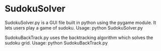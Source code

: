 # SudokuSolver


SudokuSolver.py is a GUI file built in python using the pygame module. It lets users play a game of sudoku.
Usage: python SudokuSolver.py


SudokuBackTrack.py uses the backtracking algorithm which solves the sudoku grid.
Usage: python SudokuBackTrack.py

